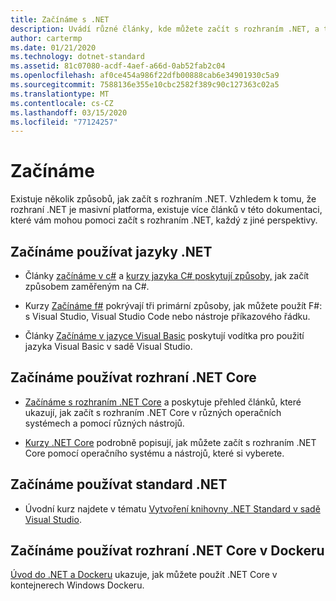 ```yaml
---
title: Začínáme s .NET
description: Uvádí různé články, kde můžete začít s rozhraním .NET, a to z hlediska jazyka i platformy.
author: cartermp
ms.date: 01/21/2020
ms.technology: dotnet-standard
ms.assetid: 81c07080-acdf-4aef-a66d-0ab52fab2c04
ms.openlocfilehash: af0ce454a986f22dfb00888cab6e34901930c5a9
ms.sourcegitcommit: 7588136e355e10cbc2582f389c90c127363c02a5
ms.translationtype: MT
ms.contentlocale: cs-CZ
ms.lasthandoff: 03/15/2020
ms.locfileid: "77124257"
---
```

# <a name="get-started"></a>Začínáme

Existuje několik způsobů, jak začít s rozhraním .NET. Vzhledem k tomu, že rozhraní .NET je masivní platforma, existuje více článků v této dokumentaci, které vám mohou pomoci začít s rozhraním .NET, každý z jiné perspektivy.

## <a name="get-started-using-net-languages"></a>Začínáme používat jazyky .NET

* Články [začínáme v c#](../csharp/getting-started/index.md) a [kurzy jazyka C# poskytují způsoby,](../csharp/tutorials/index.md) jak začít způsobem zaměřeným na C#.

* Kurzy [Začínáme f#](../fsharp/get-started/index.md) pokrývají tři primární způsoby, jak můžete použít F#: s Visual Studio, Visual Studio Code nebo nástroje příkazového řádku.

* Články [Začínáme v jazyce Visual Basic](../visual-basic/getting-started/index.md) poskytují vodítka pro použití jazyka Visual Basic v sadě Visual Studio.

## <a name="get-started-using-net-core"></a>Začínáme používat rozhraní .NET Core

* [Začínáme s rozhraním .NET Core](../core/get-started.md) a poskytuje přehled článků, které ukazují, jak začít s rozhraním .NET Core v různých operačních systémech a pomocí různých nástrojů.

* [Kurzy .NET Core](../core/tutorials/index.md) podrobně popisují, jak můžete začít s rozhraním .NET Core pomocí operačního systému a nástrojů, které si vyberete.

## <a name="get-started-using-net-standard"></a>Začínáme používat standard .NET

* Úvodní kurz najdete v tématu [Vytvoření knihovny .NET Standard v sadě Visual Studio](../core/tutorials/library-with-visual-studio.md).

## <a name="get-started-using-net-core-on-docker"></a>Začínáme používat rozhraní .NET Core v Dockeru

[Úvod do .NET a Dockeru](../core/docker/introduction.md) ukazuje, jak můžete použít .NET Core v kontejnerech Windows Dockeru.
